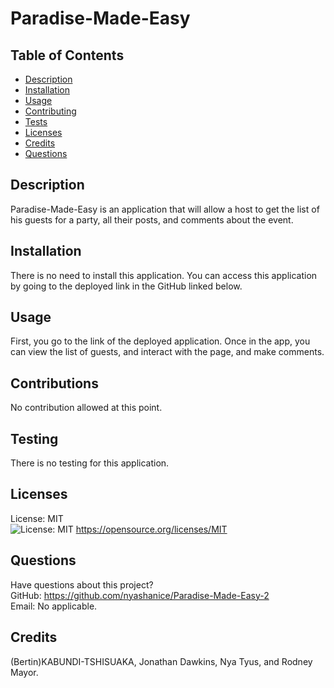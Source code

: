 
  # Paradise-Made-Easy

  ## Table of Contents
  * [Description](#description)
  * [Installation](#installation)
  * [Usage](#usage)
  * [Contributing](#contribution)
  * [Tests](#tests)
  * [Licenses](#licenses)
  * [Credits](#credits)
  * [Questions](#questions)
  ## Description
  Paradise-Made-Easy is an application that will allow a host to get the list of his guests for a party, all their posts, and comments about the event.
  ## Installation
  There is no need to install this application. You can access this application by going to the deployed link in the GitHub linked below.
  ## Usage
  First, you go to the link of the deployed application. Once in the app, you can view the list of guests, and interact with the page, and make comments.
  ## Contributions
  No contribution allowed at this point.
  ## Testing
  There is no testing for this application.
  ## Licenses
  License: MIT  
  ![License: MIT](https://img.shields.io/badge/License-MIT-yellow.svg)
  https://opensource.org/licenses/MIT
  ## Questions
  Have questions about this project?  
  GitHub: https://github.com/nyashanice/Paradise-Made-Easy-2  
  Email: No applicable.
  ## Credits
  (Bertin)KABUNDI-TSHISUAKA, Jonathan Dawkins, Nya Tyus, and Rodney Mayor.
